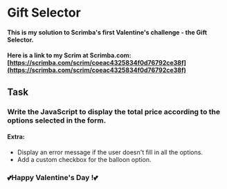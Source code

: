 # Gift Selector

#### This is my solution to Scrimba's first Valentine's challenge - the Gift Selector.

#### Here is a link to my Scrim at Scrimba.com: [https://scrimba.com/scrim/coeac4325834f0d76792ce38f](https://scrimba.com/scrim/coeac4325834f0d76792ce38f)

## Task

### Write the JavaScript to display the total price according to the options selected in the form.

#### Extra:

-   Display an error message if the user doesn't fill in all the options.
-   Add a custom checkbox for the balloon option.

### 💕Happy Valentine's Day !💕
